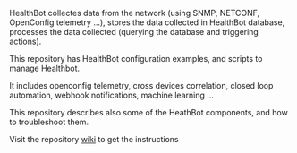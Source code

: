 HealthBot collectes data from the network (using SNMP, NETCONF, OpenConfig telemetry ...), stores the data collected in HealthBot database, processes the data collected (querying the database and triggering actions).  

This repository has HealthBot configuration examples, and scripts to manage Healthbot.   

It includes openconfig telemetry, cross devices correlation, closed loop automation, webhook notifications, machine learning ...  

This repository describes also some of the HeathBot components, and how to troubleshoot them.  

Visit the repository [wiki](https://github.com/ksator/junos_monitoring_with_healthbot/wiki) to get the instructions 
